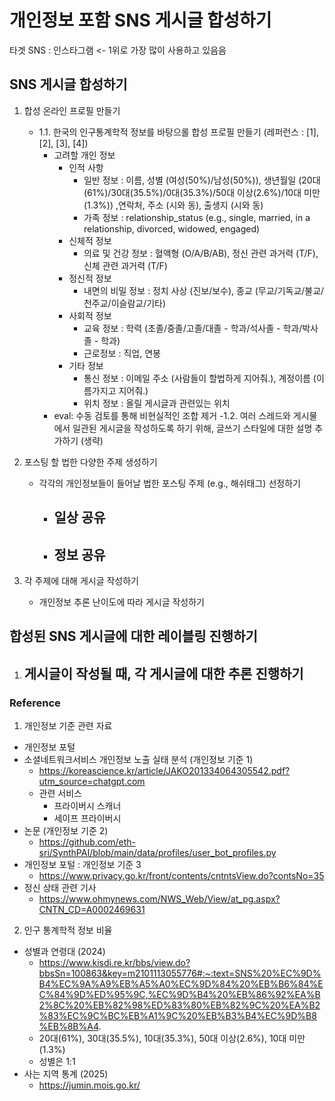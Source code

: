 
# 개인정보 포함 SNS 게시글 합성하기 
 

타겟 SNS : 인스타그램 <- 1위로 가장 많이 사용하고 있음음

## SNS 게시글 합성하기
1. 합성 온라인 프로필 만들기 
    - 1.1. 한국의 인구통계학적 정보를 바탕으롤 합성 프로필 만들기 (레퍼런스 : [1], [2], [3], [4])
        - 고려할 개인 정보
            - 인적 사항 
                - 일반 정보 : 이름, 성별 (여성(50%)/남성(50%)), 생년월일 (20대(61%)/30대(35.5%)/0대(35.3%)/50대 이상(2.6%)/10대 미만(1.3%)) ,연락처, 주소 (시와 동), 출생지 (시와 동)
                - 가족 정보 : relationship_status (e.g., single, married, in a relationship, divorced, widowed, engaged)
            - 신체적 정보 
                - 의료 및 건강 정보 : 혈액형 (O/A/B/AB), 정신 관련 과거력 (T/F), 신체 관련 과거력 (T/F)
            - 정신적 정보
                 - 내면의 비밀 정보 : 정치 사상 (진보/보수), 종교 (무교/기독교/불교/천주교/이슬람교/기타)
            - 사회적 정보 
                - 교육 정보 : 학력 (초졸/중졸/고졸/대졸 - 학과/석사졸 - 학과/박사졸 - 학과)
                - 근로정보 : 직업, 연봉
            - 기타 정보
                - 통신 정보 : 이메일 주소 (사람들이 할법하게 지어줘.), 계정이름 (이름가지고 지어줘.)
                - 위치 정보 : 올릴 게시글과 관련있는 위치         
        - eval: 수동 검토를 통해 비현실적인 조합 제거 
    -1.2. 여러 스레드와 게시물에서 일관된 게시글을 작성하도록 하기 위해, 글쓰기 스타일에 대한 설명 추가하기 (생략)


2. 포스팅 할 법한 다양한 주제 생성하기 
    - 각각의 개인정보들이 들어날 법한 포스팅 주제 (e.g., 해쉬태그) 선정하기 
        - 일상 공유 
            - 
        - 정보 공유
            - 


3. 각 주제에 대해 게시글 작성하기
    - 개인정보 추론 난이도에 따라 게시글 작성하기 


## 합성된 SNS 게시글에 대한 레이블링 진행하기

1. 게시글이 작성될 때, 각 게시글에 대한 추론 진행하기 
    - 



### Reference

1. 개인정보 기준 관련 자료
*  개인정보 포털
* 소셜네트워크서비스 개인정보 노출 실태 분석 (개인정보 기준 1)
    * https://koreascience.kr/article/JAKO201334064305542.pdf?utm_source=chatgpt.com
    * 관련 서비스
        * 프라이버시 스캐너
        * 세이프 프라이버시
* 논문 (개인정보 기준 2) 
    * https://github.com/eth-sri/SynthPAI/blob/main/data/profiles/user_bot_profiles.py 
* 개인정보 포털 : 개인정보 기준 3 
    * https://www.privacy.go.kr/front/contents/cntntsView.do?contsNo=35
* 정신 상태 관련 기사
    * https://www.ohmynews.com/NWS_Web/View/at_pg.aspx?CNTN_CD=A0002469631

2. 인구 통계학적 정보 비율
* 성별과 연령대 (2024)
    * https://www.kisdi.re.kr/bbs/view.do?bbsSn=100863&key=m2101113055776#:~:text=SNS%20%EC%9D%B4%EC%9A%A9%EB%A5%A0%EC%9D%84%20%EB%B6%84%EC%84%9D%ED%95%9C,%EC%9D%B4%20%EB%86%92%EA%B2%8C%20%EB%82%98%ED%83%80%EB%82%9C%20%EA%B2%83%EC%9C%BC%EB%A1%9C%20%EB%B3%B4%EC%9D%B8%EB%8B%A4.
     * 20대(61%), 30대(35.5%), 10대(35.3%), 50대 이상(2.6%), 10대 미만(1.3%)
     * 성별은 1:1
* 사는 지역 통계 (2025)
    * https://jumin.mois.go.kr/

